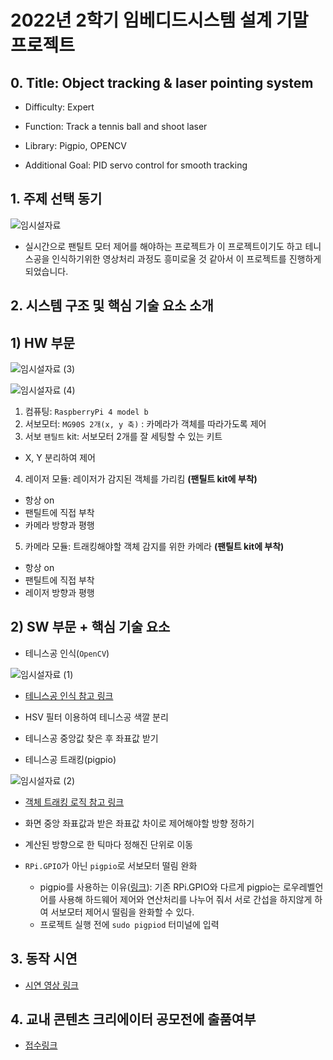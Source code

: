 # 2022년 2학기 임베디드시스템 설계 기말 프로젝트

## 0. Title: Object tracking & laser pointing system

- Difficulty: Expert

- Function: Track a tennis ball and shoot laser

- Library: Pigpio, OPENCV

- Additional Goal: PID servo control for smooth tracking

## 1. 주제 선택 동기

![임시설자료](https://user-images.githubusercontent.com/85275893/207603710-5782e39d-d87e-4e3e-95cd-f96a63404c62.png)

- 실시간으로 팬틸트 모터 제어를 해야하는 프로젝트가 이 프로젝트이기도 하고 테니스공을 인식하기위한 영상처리 과정도 흥미로울 것 같아서 이 프로젝트를 진행하게되었습니다.

## 2. 시스템 구조 및 핵심 기술 요소 소개

## 1) HW 부문

![임시설자료 (3)](https://user-images.githubusercontent.com/85275893/207603825-3e2736dc-25ea-4511-963b-bb3426a9964c.png)

![임시설자료 (4)](https://user-images.githubusercontent.com/85275893/207603866-46429782-dc4f-4787-9c1f-59bfb25b179b.png)

1) 컴퓨팅: `RaspberryPi 4 model b`
2) 서보모터: `MG90S 2개(x, y 축)` : 카메라가 객체를 따라가도록 제어
3) 서보 `팬틸트` kit: 서보모터 2개를 잘 세팅할 수 있는 키트

- X, Y 분리하여 제어

4) 레이저 모듈: 레이저가 감지된 객체를 가리킴 **(팬틸트 kit에 부착)**

- 항상 on
- 팬틸트에 직접 부착
- 카메라 방향과 평행

5) 카메라 모듈: 트래킹해야할 객체 감지를 위한 카메라 **(팬틸트 kit에 부착)**

- 항상 on
- 팬틸트에 직접 부착
- 레이저 방향과 평행

## 2) SW 부문 + 핵심 기술 요소

- 테니스공 인식(`OpenCV`)

![임시설자료 (1)](https://user-images.githubusercontent.com/85275893/207603759-0936444d-4efd-4897-bb7c-134d329ba691.png)

- [테니스공 인식 참고 링크](https://pyimagesearch.com/2015/09/14/ball-tracking-with-opencv/)

- HSV 필터 이용하여 테니스공 색깔 분리
  
- 테니스공 중앙값 찾은 후 좌표값 받기

- 테니스공 트래킹(pigpio)

![임시설자료 (2)](https://user-images.githubusercontent.com/85275893/207603794-78ef0a72-eef4-4c18-96ce-38891b58f54c.png)

- [객체 트래킹 로직 참고 링크](https://www.hackster.io/shubhamsantosh99/face-tracker-using-opencv-and-arduino-55412e)

- 화면 중앙 좌표값과 받은 좌표값 차이로 제어해야할 방향 정하기
- 계산된 방향으로 한 틱마다 정해진 단위로 이동
  
- `RPi.GPIO`가 아닌 `pigpio`로 서보모터 떨림 완화
  - pigpio를 사용하는 이유([링크](https://luigibox.tistory.com/entry/%EB%9D%BC%EC%A6%88%EB%B2%A0%EB%A6%AC%ED%8C%8C%EC%9D%B44-%EC%84%9C%EB%B3%B4%EB%AA%A8%ED%84%B0-SG-90-%EB%96%A8%EB%A6%BC%ED%9D%94%EB%93%A4%EB%A6%BC-jittershaking-%ED%8C%8C%EC%9D%B4%EC%8D%AC-%ED%95%B4%EA%B2%B0-GPIO%EB%9D%BC%EC%9D%B4%EB%B8%8C%EB%9F%AC%EB%A6%AC)): 기존 RPi.GPIO와 다르게 pigpio는 로우레벨언어를 사용해 하드웨어 제어와 연산처리를 나누어 줘서 서로 간섭을 하지않게 하여 서보모터 제어시 떨림을 완화할 수 있다.
  - 프로젝트 실행 전에 `sudo pigpiod` 터미널에 입력

## 3. 동작 시연

- [시연 영상 링크]()

## 4. 교내 콘텐츠 크리에이터 공모전에 출품여부

- [접수링크](https://playzone.kookmin.ac.kr/user/compe/view.do?currentPageNo=&searchStatus=&searchValue=&dataSeq=1010034&parentSeq=1010034)
